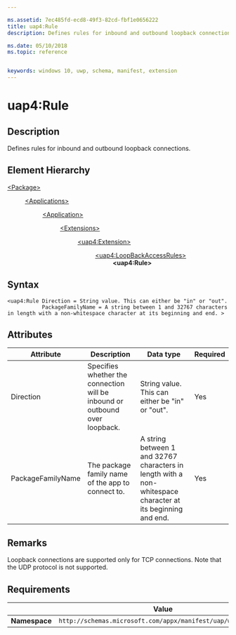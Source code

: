 ```yaml
---

ms.assetid: 7ec485fd-ecd8-49f3-82cd-fbf1e0656222
title: uap4:Rule
description: Defines rules for inbound and outbound loopback connections.

ms.date: 05/10/2018
ms.topic: reference


keywords: windows 10, uwp, schema, manifest, extension 
---
```


# uap4:Rule

## Description
Defines rules for inbound and outbound loopback connections.

## Element Hierarchy
<dl>
<dt><a href="element-package.md">&lt;Package&gt;</a></dt>
<dd>
<dl>
<dt><a href="element-applications.md">&lt;Applications&gt;</a></dt>
<dd>
<dl>
<dt><a href="element-application.md">&lt;Application&gt;</a></dt>
<dd>
<dl>
<dt><a href="element-1-extensions.md">&lt;Extensions&gt;</a></dt>
<dd>
<dl>
<dt><a href="element-uap4-extension.md">&lt;uap4:Extension&gt;</a></dt>
<dd>
<dl>
<dt><a href="element-uap4-loopbackaccessrules.md">&lt;uap4:LoopBackAccessRules&gt;</a></dt>
<dd><b>&lt;uap4:Rule&gt;</b></dd>
</dl>
</dd>
</dl>
</dd>
</dl>
</dd>
</dl>
</dd>
</dl>
</dd>
</dl>


## Syntax
```syntax
<uap4:Rule Direction = String value. This can either be "in" or "out".
           PackageFamilyName = A string between 1 and 32767 characters in length with a non-whitespace character at its beginning and end. >                  
```

## Attributes
| Attribute | Description | Data type | Required |
|-----------|-------------|-----------|----------|
| Direction | Specifies whether the connection will be inbound or outbound over loopback. | String value. This can either be "in" or "out". | Yes |
| PackageFamilyName | The package family name of the app to connect to. | A string between 1 and 32767 characters in length with a non-whitespace character at its beginning and end. | Yes |

## Remarks
Loopback connections are supported only for TCP connections. Note that the UDP protocol is not supported.

## Requirements

|   | Value |
|--|--|
| **Namespace** | `http://schemas.microsoft.com/appx/manifest/uap/windows10/4` |

